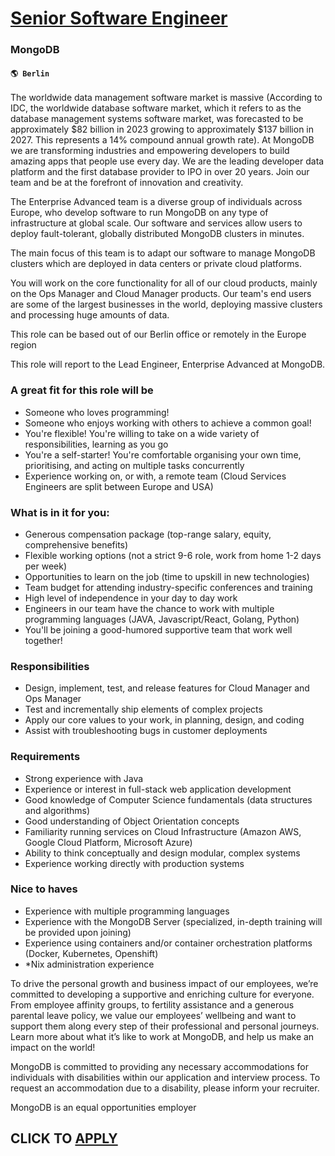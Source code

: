 # [Senior Software Engineer ](https://www.remotewlb.com/apply/senior-software-engineer-93331)  
### MongoDB  
#### `🌎 Berlin`  

The worldwide data management software market is massive (According to IDC, the worldwide database software market, which it refers to as the database management systems software market, was forecasted to be approximately $82 billion in 2023 growing to approximately $137 billion in 2027. This represents a 14% compound annual growth rate). At MongoDB we are transforming industries and empowering developers to build amazing apps that people use every day. We are the leading developer data platform and the first database provider to IPO in over 20 years. Join our team and be at the forefront of innovation and creativity.

The Enterprise Advanced team is a diverse group of individuals across Europe, who develop software to run MongoDB on any type of infrastructure at global scale. Our software and services allow users to deploy fault-tolerant, globally distributed MongoDB clusters in minutes.

The main focus of this team is to adapt our software to manage MongoDB clusters which are deployed in data centers or private cloud platforms.

You will work on the core functionality for all of our cloud products, mainly on the Ops Manager and Cloud Manager products. Our team's end users are some of the largest businesses in the world, deploying massive clusters and processing huge amounts of data.

This role can be based out of our Berlin office or remotely in the Europe region

This role will report to the Lead Engineer, Enterprise Advanced at MongoDB.

### A great fit for this role will be

  * Someone who loves programming!
  * Someone who enjoys working with others to achieve a common goal!
  * You're flexible! You're willing to take on a wide variety of responsibilities, learning as you go
  * You're a self-starter! You're comfortable organising your own time, prioritising, and acting on multiple tasks concurrently
  * Experience working on, or with, a remote team (Cloud Services Engineers are split between Europe and USA)

### What is in it for you:

  * Generous compensation package (top-range salary, equity, comprehensive benefits)
  * Flexible working options (not a strict 9-6 role, work from home 1-2 days per week)
  * Opportunities to learn on the job (time to upskill in new technologies)
  * Team budget for attending industry-specific conferences and training
  * High level of independence in your day to day work
  * Engineers in our team have the chance to work with multiple programming languages (JAVA, Javascript/React, Golang, Python)
  * You'll be joining a good-humored supportive team that work well together!

### Responsibilities

  * Design, implement, test, and release features for Cloud Manager and Ops Manager
  * Test and incrementally ship elements of complex projects
  * Apply our core values to your work, in planning, design, and coding
  * Assist with troubleshooting bugs in customer deployments

### Requirements

  * Strong experience with Java
  * Experience or interest in full-stack web application development
  * Good knowledge of Computer Science fundamentals (data structures and algorithms)
  * Good understanding of Object Orientation concepts
  * Familiarity running services on Cloud Infrastructure (Amazon AWS, Google Cloud Platform, Microsoft Azure)
  * Ability to think conceptually and design modular, complex systems
  * Experience working directly with production systems

### Nice to haves

  * Experience with multiple programming languages
  * Experience with the MongoDB Server (specialized, in-depth training will be provided upon joining)
  * Experience using containers and/or container orchestration platforms (Docker, Kubernetes, Openshift)
  * *Nix administration experience

To drive the personal growth and business impact of our employees, we’re committed to developing a supportive and enriching culture for everyone. From employee affinity groups, to fertility assistance and a generous parental leave policy, we value our employees’ wellbeing and want to support them along every step of their professional and personal journeys. Learn more about what it’s like to work at MongoDB, and help us make an impact on the world!

MongoDB is committed to providing any necessary accommodations for individuals with disabilities within our application and interview process. To request an accommodation due to a disability, please inform your recruiter.

MongoDB is an equal opportunities employer

  
## CLICK TO [APPLY](https://www.remotewlb.com/apply/senior-software-engineer-93331)

